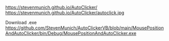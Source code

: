 
https://stevenmunich.github.io/AutoClicker/
https://stevenmunich.github.io/AutoClicker/autoclick.jpg


Download .exe
https://github.com/StevenMunich/AutoClickerVB/blob/main/MousePositionAndAutoClicker/bin/Debug/MousePositionAndAutoClicker.exe
